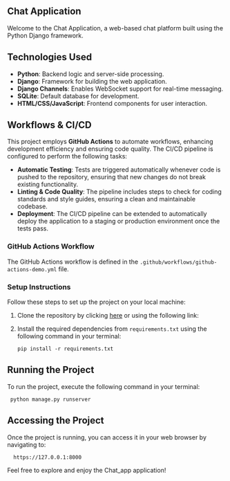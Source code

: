 ## Chat Application

Welcome to the Chat Application, a web-based chat platform built using the Python Django framework.

## Technologies Used

- **Python**: Backend logic and server-side processing.
- **Django**: Framework for building the web application.
- **Django Channels**: Enables WebSocket support for real-time messaging.
- **SQLite**: Default database for development.
- **HTML/CSS/JavaScript**: Frontend components for user interaction.

## Workflows & CI/CD



This project employs **GitHub Actions** to automate workflows, enhancing development efficiency and ensuring code quality. The CI/CD pipeline is configured to perform the following tasks:

- **Automatic Testing**: Tests are triggered automatically whenever code is pushed to the repository, ensuring that new changes do not break existing functionality.
- **Linting & Code Quality**: The pipeline includes steps to check for coding standards and style guides, ensuring a clean and maintainable codebase.
- **Deployment**: The CI/CD pipeline can be extended to automatically deploy the application to a staging or production environment once the tests pass.

### GitHub Actions Workflow


The GitHub Actions workflow is defined in the `.github/workflows/github-actions-demo.yml` file.


### Setup Instructions

Follow these steps to set up the project on your local machine:

1. Clone the repository by clicking [here](https://github.com/kibetamos/Chat_app/tree/main) or using the following link:

2. Install the required dependencies from `requirements.txt` using the following command in your terminal:
   
       pip install -r requirements.txt
  

## Running the Project

To run the project, execute the following command in your terminal:

     python manage.py runserver

## Accessing the Project

Once the project is running, you can access it in your web browser by navigating to:

      https://127.0.0.1:8000

Feel free to explore and enjoy the Chat_app application!
